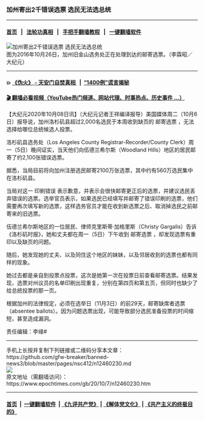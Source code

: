 ### 加州寄出2千错误选票 选民无法选总统
------------------------

#### [首页](https://github.com/gfw-breaker/banned-news3/blob/master/README.md) &nbsp;&nbsp;|&nbsp;&nbsp; [法轮功真相](https://github.com/begood0513/basic/blob/master/README.md)  &nbsp;&nbsp;|&nbsp;&nbsp; [手把手翻墙教程](https://github.com/gfw-breaker/guides/wiki)  &nbsp;&nbsp;|&nbsp;&nbsp; [一键翻墙软件](https://github.com/gfw-breaker/nogfw/blob/master/README.md)  



<div><img alt="加州寄出2千错误选票 选民无法选总统" class="attachment-djy_600_400 size-djy_600_400 wp-post-image" src="https://i.epochtimes.com/assets/uploads/2016/10/1610260102252783-600x400.jpg"/>
<div class="caption">
 图为2016年10月26日，加州旧金山选务处正在处理到达的邮寄选票。（李霖昭／大纪元）
</div></div><hr/>

#### 💥 [《伪火》 - 天安门自焚真相 ](http://158.247.195.190:10000/videos/blog/weihuo.html)&nbsp; |&nbsp; [“1400例”谎言揭秘  ](http://158.247.195.190:10000/videos/blog/jiexi1400.html)

#### [ 🎬  翻墙必看视频（YouTube热门频道、网站代理、时事热点、历史事件 ...）](https://github.com/gfw-breaker/links/blob/master/banned.md)

<div><p>
 【大纪元2020年10月08日讯】（大纪元记者王祥编译报导）美国媒体周二（10月6日）报导说，加州洛杉矶县超过2,000名选民于本周收到缺页的
 <ok href="https://www.epochtimes.com/gb/tag/%E9%82%AE%E5%AF%84%E9%80%89%E7%A5%A8.html">
  邮寄选票
 </ok>
 ，无法选择给哪位总统候选人投票。
</p>
<p>
 洛杉矶县选务处（Los Angeles County Registrar-Recorder/County Clerk）周一（5日）晚间证实，当天他们向伍德兰希尔斯（Woodland Hills）地区的居民邮寄了约2,100张错误选票。
</p>
<p>
 据悉，当局目前将向加州注册选民邮寄2100万张选票，其中约有560万选民集中在洛杉矶县。
</p>
<p>
 当局对这一
 <ok href="https://www.epochtimes.com/gb/tag/%E5%8D%B0%E5%88%B7%E9%94%99%E8%AF%AF.html">
  印刷错误
 </ok>
 表示歉意，并表示会很快邮寄更正后的选票，并建议选民丢弃错误的选票。选举官员表示，如果选民已经填写并邮寄了错误印刷的选票，他们需要再次填写新的选票，这样选务官员才能在收到新选票之后、取消掉选民之前邮寄来的旧选票。
</p>
<p>
 伍德兰希尔斯地区的一位居民、律师克里斯蒂·加格里斯（Christy Gargalis）告诉《洛杉矶时报》，她和丈夫都在周一（5日）下午收到
 <ok href="https://www.epochtimes.com/gb/tag/%E9%82%AE%E5%AF%84%E9%80%89%E7%A5%A8.html">
  邮寄选票
 </ok>
 ，却发现选票有重印以及缺页的问题。
</p>
<p>
 随后，她发现她的丈夫、以及同住这个地区的妹妹，以及邻居收到的选票也都有同样的现象。
</p>
<p>
 她过去都是亲自到投票点投票，这次是她第一次在投票日前查看邮寄选票。结果发现，选票对州议员的名单印刷出现重复，分别在第四页和第五页，但同时也缺少了给总统投票的那一页。
</p>
<p>
 根据加州的法律规定，必须在选举日（11月3日）的前29天，邮寄缺席者选票（absentee ballots）。因为问题选票出现，可能导致部分选民准备投票的时间缩短，甚至造成漏洞。
</p>
<p>
 责任编辑：李缘#
</p>
</div>
<hr/>
手机上长按并复制下列链接或二维码分享本文章：<br/>
https://github.com/gfw-breaker/banned-news3/blob/master/pages/nsc412/n12460230.md <br/>
<a href='https://github.com/gfw-breaker/banned-news3/blob/master/pages/nsc412/n12460230.md'><img src='https://github.com/gfw-breaker/banned-news3/blob/master/pages/nsc412/n12460230.md.png'/></a> <br/>
原文地址（需翻墙访问）：https://www.epochtimes.com/gb/20/10/7/n12460230.htm


------------------------
#### [首页](https://github.com/gfw-breaker/banned-news3/blob/master/README.md) &nbsp;|&nbsp; [一键翻墙软件](https://github.com/gfw-breaker/nogfw/blob/master/README.md) &nbsp;| [《九评共产党》](https://github.com/gfw-breaker/9ping.md/blob/master/README.md#九评之一评共产党是什么) | [《解体党文化》](https://github.com/gfw-breaker/jtdwh.md/blob/master/README.md) | [《共产主义的终极目的》](https://github.com/gfw-breaker/gczydzjmd.md/blob/master/README.md)


<img src='http://gfw-breaker.win/banned-news3/pages/nsc412/n12460230.md' width='0px' height='0px'/>